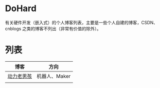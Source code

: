 # DoHard
有关硬件开发（嵌入式）的个人博客列表，主要是一些个人自建的博客，CSDN、cnblogs 之类的博客不列出（非常有价值的除外）。

# 列表

| 博客| 方向 | 
| --------| ---- |
| [动力老男孩](http://www.diy-robots.com/) | 机器人、Maker |
| |  |
